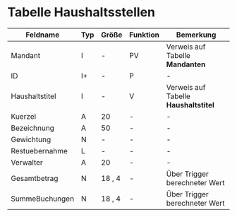 # Tabelle Haushaltsstellen



| Feldname       | Typ | Größe  | Funktion | Bemerkung                              |
|----------------|-----|--------|----------|----------------------------------------|
| Mandant        | I   | -      | PV       | Verweis auf Tabelle **Mandanten**      |
| ID             | I+  | -      | P        | -                                      |
| Haushaltstitel | I   | -      | V        | Verweis auf Tabelle **Haushaltstitel** |
| Kuerzel        | A   | 20     | -        | -                                      |
| Bezeichnung    | A   | 50     | -        | -                                      |
| Gewichtung     | N   | -      | -        | -                                      |
| Restuebernahme | L   | -      | -        | -                                      |
| Verwalter      | A   | 20     | -        | -                                      |
| Gesamtbetrag   | N   | 18 , 4 | -        | Über Trigger berechneter Wert          |
| SummeBuchungen | N   | 18 , 4 | -        | Über Trigger berechneter Wert          |


